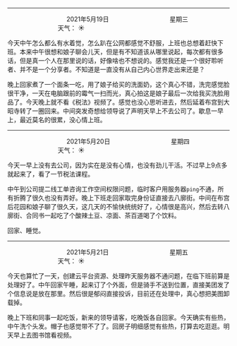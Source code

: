 ***
&nbsp;&nbsp;&nbsp;&nbsp;&nbsp;&nbsp;&nbsp;&nbsp;&nbsp;&nbsp;&nbsp;&nbsp;&nbsp;&nbsp;&nbsp;&nbsp;&nbsp;&nbsp;
&nbsp;&nbsp;&nbsp;&nbsp;&nbsp;&nbsp;&nbsp;&nbsp;&nbsp;&nbsp;&nbsp;&nbsp;&nbsp;&nbsp;           2021年5月19日
&nbsp;&nbsp;&nbsp;&nbsp;&nbsp;&nbsp;&nbsp;&nbsp;&nbsp;&nbsp;&nbsp;&nbsp;&nbsp;&nbsp;&nbsp;&nbsp;&nbsp;&nbsp;
&nbsp;&nbsp;&nbsp;&nbsp;&nbsp;&nbsp;&nbsp;&nbsp;&nbsp;&nbsp;&nbsp;&nbsp;&nbsp;&nbsp;                星期三
&nbsp;&nbsp;&nbsp;&nbsp;&nbsp;&nbsp;&nbsp;&nbsp;&nbsp;&nbsp;&nbsp;&nbsp;&nbsp;&nbsp;&nbsp;&nbsp;&nbsp;&nbsp;
&nbsp;&nbsp;&nbsp;&nbsp;&nbsp;&nbsp;&nbsp;&nbsp;&nbsp;&nbsp;&nbsp;&nbsp;&nbsp;&nbsp;&nbsp;&nbsp;&nbsp;&nbsp;
&nbsp;&nbsp;&nbsp;&nbsp;&nbsp;&nbsp;&nbsp;&nbsp;&nbsp;                                       天气： :sunny:


今天中午怎么都么有水着觉，怎么趴在公网都感觉不舒服，上班也总想着赶快下班。本来中午很想和娘子聊会儿天，但是有不知道该从哪里说起，每次都有很多话，但是真一个人在那里说的话，好像啥也不想说的。感觉我还是一个很好聆听者、并不是一个分享者。不知道是一直没有从自己内心世界走出来还是？

晚上回家煮了一个面条一吃，用了娘子给买的洗面奶，这个真心不错，洗完感觉脸很干净，一天在电脑跟前的霉气一扫而光，真心拍这是娘子最后一次给我买洗脸用品了。今天晚上就不看《税法》视频了。感觉也没心思听进去，然后延着布宫到大昭寺转了一圈回来。中间突发奇想给领导说了声明天早上不去公司了。歇息一早上，最近莫名的很累，没心情上班。


***
&nbsp;&nbsp;&nbsp;&nbsp;&nbsp;&nbsp;&nbsp;&nbsp;&nbsp;&nbsp;&nbsp;&nbsp;&nbsp;&nbsp;&nbsp;&nbsp;&nbsp;&nbsp;
&nbsp;&nbsp;&nbsp;&nbsp;&nbsp;&nbsp;&nbsp;&nbsp;&nbsp;&nbsp;&nbsp;&nbsp;&nbsp;&nbsp;           2021年5月20日
&nbsp;&nbsp;&nbsp;&nbsp;&nbsp;&nbsp;&nbsp;&nbsp;&nbsp;&nbsp;&nbsp;&nbsp;&nbsp;&nbsp;&nbsp;&nbsp;&nbsp;&nbsp;
&nbsp;&nbsp;&nbsp;&nbsp;&nbsp;&nbsp;&nbsp;&nbsp;&nbsp;&nbsp;&nbsp;&nbsp;&nbsp;&nbsp;                星期四
&nbsp;&nbsp;&nbsp;&nbsp;&nbsp;&nbsp;&nbsp;&nbsp;&nbsp;&nbsp;&nbsp;&nbsp;&nbsp;&nbsp;&nbsp;&nbsp;&nbsp;&nbsp;
&nbsp;&nbsp;&nbsp;&nbsp;&nbsp;&nbsp;&nbsp;&nbsp;&nbsp;&nbsp;&nbsp;&nbsp;&nbsp;&nbsp;&nbsp;&nbsp;&nbsp;&nbsp;
&nbsp;&nbsp;&nbsp;&nbsp;&nbsp;&nbsp;&nbsp;&nbsp;&nbsp;                                       天气： :sunny:


今天一早上没有去公司，因为实在是没有心情，也没有劲儿干活。不过早上9点多就起来了，看了一节税法课程。

中午到公司提二线工单咨询工作空间权限问题，临时客户用服务器`ping`不通，所有折腾了很久也没有弄好。晚上下班走回家取完身份证直接去八廓街。中间在布宫后花园和娘子聊了很久天，这几天的不愉快统统好了，心情很是高兴，然后去转八廓街、合同书一起吃了个酸辣土豆、凉面、茶百道喝了个饮料。

回家、睡觉。


***
&nbsp;&nbsp;&nbsp;&nbsp;&nbsp;&nbsp;&nbsp;&nbsp;&nbsp;&nbsp;&nbsp;&nbsp;&nbsp;&nbsp;&nbsp;&nbsp;&nbsp;&nbsp;
&nbsp;&nbsp;&nbsp;&nbsp;&nbsp;&nbsp;&nbsp;&nbsp;&nbsp;&nbsp;&nbsp;&nbsp;&nbsp;&nbsp;           2021年5月21日
&nbsp;&nbsp;&nbsp;&nbsp;&nbsp;&nbsp;&nbsp;&nbsp;&nbsp;&nbsp;&nbsp;&nbsp;&nbsp;&nbsp;&nbsp;&nbsp;&nbsp;&nbsp;
&nbsp;&nbsp;&nbsp;&nbsp;&nbsp;&nbsp;&nbsp;&nbsp;&nbsp;&nbsp;&nbsp;&nbsp;&nbsp;&nbsp;                星期五
&nbsp;&nbsp;&nbsp;&nbsp;&nbsp;&nbsp;&nbsp;&nbsp;&nbsp;&nbsp;&nbsp;&nbsp;&nbsp;&nbsp;&nbsp;&nbsp;&nbsp;&nbsp;
&nbsp;&nbsp;&nbsp;&nbsp;&nbsp;&nbsp;&nbsp;&nbsp;&nbsp;&nbsp;&nbsp;&nbsp;&nbsp;&nbsp;&nbsp;&nbsp;&nbsp;&nbsp;
&nbsp;&nbsp;&nbsp;&nbsp;&nbsp;&nbsp;&nbsp;&nbsp;&nbsp;                                       天气： :sunny:


今天也算忙了一天，创建云平台资源、处理昨天服务器不通问题，在临下班前算是处理好了。中午回家午睡，起来订了个外面，但是骑手不送到位置，直接美团发了个信息说是放在那里。然后很是郁闷直接投诉，目前还在处理中，真心想把美图卸载掉。


晚上下班和同事一起吃饭，新来的领导请客，吃晚饭各自回家。今天确实有些热，中午洗个头发。帽子也感觉带不了了。回房子明细感觉有些热，打算去吃逛逛。明天早上去图书馆看视频。

